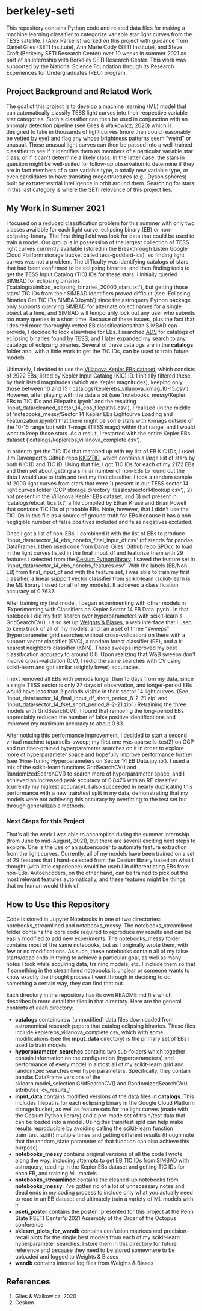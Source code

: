 # berkeley-seti
This repository contains Python code and related data files for making a machine learning classifier to categorize variable star light curves from the TESS satellite. I (Alex Parsells) worked on this project with guidance from Daniel Giles (SETI Institute), Ann Marie Cody (SETI Institute), and Steve Croft (Berkeley SETI Research Center) over 10 weeks in summer 2021 as part of an internship with Berkeley SETI Research Center. This work was supported by the National Science Foundation through its Research Experiences for Undergraduates (REU) program.

## Project Background and Related Work
The goal of this project is to develop a machine learning (ML) model that can automatically classify TESS light curves into their respective variable star categories. Such a classifier can then be used in conjunction with an anomaly detection pipeline (see Giles & Walkowicz, 2020) which is designed to take in thousands of light curves (more than could reasonably be vetted by eye) and flag any whose brightness patterns seem "weird" or unusual. Those unusual light curves can then be passed into a well-trained classifier to see if it identifies them as members of a particular variable star class, or if it can't determine a likely class. In the latter case, the stars in question might be well-suited for follow-up observation to determine if they are in fact members of a rare variable type, a totally new variable type, or even candidates to have transiting megastructures (e.g., Dyson spheres) built by extraterrestrial intelligence in orbit around them. Searching for stars in this last category is where the SETI relevance of this project lies.

## My Work in Summer 2021
I focused on a reduced classification problem for this summer with only two classes available for each light curve: eclipsing binary (EB) or non-eclipsing-binary. The first thing I did was look for data that could be used to train a model. Our group is in possession of the largest collection of TESS light curves currently available (stored in the Breakthrough Listen Google Cloud Platform storage bucket called tess-goddard-lcs), so finding light curves was not a problem. The difficulty was identifying catalogs of stars that had been confirmed to be eclipsing binaries, and then finding tools to get the TESS Input Catalog (TIC) IDs for these stars. I initially queried SIMBAD for eclipsing binaries ('catalogs/simbad_eclipsing_binaries_20000_stars.txt'), but getting those stars' TIC IDs from their SIMBAD identifiers proved difficult (see 'Eclipsing Binaries Get TIC IDs SIMBAD.ipynb') since the astroquery Python package only supports querying SIMBAD for alternate object names for a single object at a time, and SIMBAD will temporarily lock out any user who submits too many queries in a short time. Because of these issues, plus the fact that I desired more thoroughly vetted EB classifications than SIMBAD can provide, I decided to look elsewhere for EBs. I searched [ADS](https://ui.adsabs.harvard.edu/) for catalogs of eclipsing binaries found by TESS, and I later expanded my search to any catalogs of eclipsing binaries. Several of these catalogs are in the __catalogs__ folder and, with a little work to get the TIC IDs, can be used to train future models. 

Ultimately, I decided to use the [Villanova Kepler EBs dataset](keplerebs.villanova.edu), which consists of 2922 EBs, listed by Kepler Input Catalog (KIC) ID. I initially filtered these by their listed magnitudes (which are Kepler magnitudes), keeping only those between 10 and 15 ('catalogs/keplerebs_villanova_kmag_10-15.csv'). However, after playing with the data a bit (see 'notebooks_messy/Kepler EBs to TIC IDs and Filepaths.ipynb' and the resulting 'input_data/cleaned_sector_14_ebs_filepaths.csv'), I realized (in the middle of 'notebooks_messy/Sector 14 Kepler EBs Lightcurve Loading and Featurization.ipynb') that there might be some stars with K-mags outside of the 10-15 range but with T-mags (TESS mags) within that range, and I would want to keep those stars. As a result, I restarted with the entire Kepler EBs dataset ('catalogs/keplerebs_villanova_complete.csv'). 

In order to get the TIC IDs that matched up with my list of EB KIC IDs, I used Jim Davenport's Github repo [KIC2TIC](https://github.com/jradavenport/kic2tic), which contains a large list of stars by both KIC ID and TIC ID. Using that file, I got TIC IDs for each of my 2172 EBs and then set about getting a similar number of non-EBs to round out the data I would use to train and test my first classifier. I took a random sample of 2000 light curves from stars that were 1) present in our TESS sector 14 light curves folder (GCP storage directory 'tesslcs/sector14lookup.csv'), 2) not present in the Villanova Kepler EBs dataset, and 3) not present in 'catalogs/ebcat_tics.txt', a file compiled by Ethan Kruse and Brian Powell that contains TIC IDs of probable EBs. Note, however, that I didn't use the TIC IDs in this file as a source of ground truth for EBs because it has a non-negligible number of false positives included and false negatives excluded.

Once I got a list of non-EBs, I combined it with the list of EBs to produce 'input_data/sector_14_ebs_nonebs_final_input_df.csv' (df stands for pandas DataFrame). I then used code from Daniel Giles' Github repo [SPOcc](https://github.com/d-giles/SPOcc/tree/main/spocc) to load in the light curves listed in the final_input_df and featurize them with 29 features I selected from the [Cesium Python library](https://cesium-ml.org/). I saved the feature set in 'input_data/sector_14_ebs_nonebs_features.csv'. With the labels (EB/Non-EB) from final_input_df and with the feature set, I was able to train my first classifier, a linear support vector classifier from scikit-learn (scikit-learn is the ML library I used for all of my models). It achieved a classification accuracy of 0.7637.

After training my first model, I began experimenting with other models in 'Experimenting with Classifiers on Kepler Sector 14 EB Data.ipynb'. In that notebook I did my first search over hyperparameters with scikit-learn's GridSearchCV(). I also set up [Weights & Biases](https://wandb.ai/), a web interface that I used to keep track of all of my models, and ran a set of three "sweeps" (hyperparameter grid searches without cross-validation) on there with a support vector classifier (SVC), a random forest classifier (RF), and a k-nearest neighbors classifier (KNN). These sweeps improved my best classification accuracy to around 0.8. Upon realizing that W&B sweeps don't involve cross-validation (CV), I redid the same searches with CV using scikit-learn and got similar (slightly lower) accuracies. 

I next removed all EBs with periods longer than 15 days from my data, since a single TESS sector is only 27 days of observation, and longer-period EBs would have less than 2 periods visible in their sector 14 light curves. (See 'input_data/sector_14_final_input_df_short_period_8-2-21.zip' and 'input_data/sector_14_fset_short_period_8-2-21.zip'.) Retraining the three models with GridSearchCV(), I found that removing the long-period EBs appreciably reduced the number of false positive identifications and improved my maximum accuracy to about 0.83. 

After noticing this performance improvement, I decided to start a second virtual machine (aparsells-sweep; my first one was aparsells-test2) on GCP and run finer-grained hyperparameter searches on it in order to explore more of hyperparameter space and hopefully improve performance further (see 'Fine-Tuning Hyperparameters on Sector 14 EB Data.ipynb'). I used a mix of the scikit-learn functions GridSearchCV() and RandomizedSearchCV() to search more of hyperparameter space, and I achieved an increased peak accuracy of 0.8476 with an RF classifier (currently my highest accuracy). I also succeeded in nearly duplicating this performance with a new train/test split in my data, demonstrating that my models were not achieving this accuracy by overfitting to the test set but through generalizable methods.

### Next Steps for this Project
That's all the work I was able to accomplish during the summer internship (from June to mid-August, 2021), but there are several exciting next steps to explore. One is the use of an autoencoder to automate feature extraction from the light curves. Currently, all of my models have been trained on a set of 29 features that I hand-selected from the Cesium library based on what I thought (with little experience) would be useful in differentiating EBs from non-EBs. Autoencoders, on the other hand, can be trained to pick out the most relevant features automatically, and these features might be things that no human would think of. 

## How to Use this Repository
Code is stored in Jupyter Notebooks in one of two directories: notebooks_streamlined and notebooks_messy. The notebooks_streamlined folder contains the core code required to reproduce my results and can be easily modified to add new experiments. The notebooks_messy folder contains most of the same notebooks, but as I originally wrote them, with few or no modifications. As such, these notebooks contain all of my false starts/dead ends in trying to achieve a particular goal, as well as many notes I took while acquiring data, training models, etc. I include them so that if something in the streamlined notebooks is unclear or someone wants to know exactly the thought process I went through in deciding to do something a certain way, they can find that out.

Each directory in the repository has its own README.md file which describes in more detail the files in that directory. Here are the general contents of each directory:
* __catalogs__ contains raw (unmodified) data files downloaded from astronomical research papers that catalog eclipsing binaries. These files include keplerebs_villanova_complete.csv, which with some modifications (see the __input_data__ directory) is the primary set of EBs I used to train models
* __hyperparameter_searches__ contains two sub-folders which together contain information on the configuration (hyperparameters) and performance of every model in almost all of my scikit-learn grid and randomized searches over hyperparameters. Specifically, they contain pandas DataFrame versions of the sklearn.model_selection.GridSearchCV() and RandomizedSearchCV() attributes 'cv_results_'
* __input_data__ contains modified versions of the data files in __catalogs__. This includes filepaths for each eclipsing binary in the Google Cloud Platform storage bucket, as well as feature sets for the light curves (made with the Cesium Python library) and a pre-made set of train/test data that can be loaded into a model. Using this train/test split can help make results reproducible by avoiding calling the scikit-learn function train_test_split() multiple times and getting different results (though note that the random_state parameter of that function can also achieve this purpose)
* __notebooks_messy__ contains original versions of all the code I wrote along the way, including attempts to get EB TIC IDs from SIMBAD with astroquery, reading in the Kepler EBs dataset and getting TIC IDs for each EB, and training ML models
* __notebooks_streamlined__ contains the cleaned-up notebooks from __notebooks_messy__. I've gotten rid of a lot of unnecessary notes and dead ends in my coding process to include only what you actually need to read in an EB dataset and ultimately train a variety of ML models with it
* __pseti_poster__ contains the poster I presented for this project at the Penn State PSETI Center's 2021 Assembly of the Order of the Octopus conference
* __sklearn_plots_for_wandb__ contains confusion matrices and precision-recall plots for the single best models from each of my scikit-learn hyperparameter searches. I store them in this directory for future reference and because they need to be stored somewhere to be uploaded and logged to Weights & Biases
* __wandb__ contains internal log files from Weights & Biases

## References
1. Giles & Walkowicz, 2020
2. Cesium

